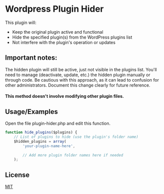 
# Wordpress Plugin Hider

This plugin will:

- Keep the original plugin active and functional
- Hide the specified plugin(s) from the WordPress plugins list
- Not interfere with the plugin's operation or updates


## Important notes:

The hidden plugin will still be active, just not visible in the plugins list.
You'll need to manage (deactivate, update, etc.) the hidden plugin manually or through code.
Be cautious with this approach, as it can lead to confusion for other administrators.
Document this change clearly for future reference.

####  This method doesn't involve modifying other plugin files.

## Usage/Examples

Open the file plugin-hider.php and edit this function.
```javascript
function hide_plugins($plugins) {
    // List of plugins to hide (use the plugin's folder name)
    $hidden_plugins = array(
        'your-plugin-name-here',
        
        // Add more plugin folder names here if needed
    );

```


## License

[MIT](https://choosealicense.com/licenses/mit/)

